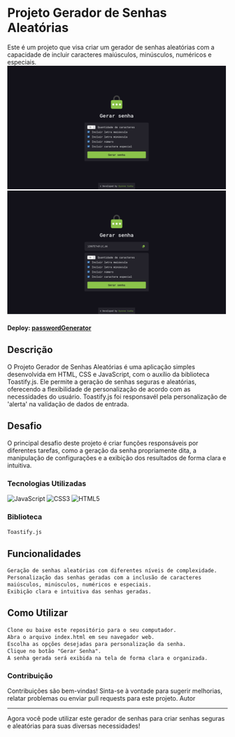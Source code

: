 # Projeto Gerador de Senhas Aleatórias
Este é um projeto que visa criar um gerador de senhas aleatórias com a capacidade de incluir caracteres maiúsculos, minúsculos, numéricos e especiais.
<br/>
<img src="https://github.com/dyonneEberty/passwordGenerator/blob/main/src/images/screenshot1.png?raw=true" style="width: 500px" />
<img src="https://github.com/dyonneEberty/passwordGenerator/blob/main/src/images/screenshot2.png?raw=true" style="width: 500px" />
#### Deploy: [passwordGenerator](https://jogo-do-numero-secreto-ashen-ten.vercel.app/)

## Descrição
O Projeto Gerador de Senhas Aleatórias é uma aplicação simples desenvolvida em HTML, CSS e JavaScript, com o auxílio da biblioteca Toastify.js. Ele permite a geração de senhas seguras e aleatórias, oferecendo a flexibilidade de personalização de acordo com as necessidades do usuário. Toastify.js foi responsavél pela personalização de 'alerta' na validação de dados de entrada.

## Desafio
O principal desafio deste projeto é criar funções responsáveis por diferentes tarefas, como a geração da senha propriamente dita, a manipulação de configurações e a exibição dos resultados de forma clara e intuitiva.

### Tecnologias Utilizadas

![JavaScript](https://img.shields.io/badge/javascript-%23323330.svg?style=for-the-badge&logo=javascript&logoColor=%23F7DF1E) ![CSS3](https://img.shields.io/badge/css3-%231572B6.svg?style=for-the-badge&logo=css3&logoColor=white) ![HTML5](https://img.shields.io/badge/html5-%23E34F26.svg?style=for-the-badge&logo=html5&logoColor=white)

### Biblioteca

    Toastify.js

## Funcionalidades

    Geração de senhas aleatórias com diferentes níveis de complexidade.
    Personalização das senhas geradas com a inclusão de caracteres maiúsculos, minúsculos, numéricos e especiais.
    Exibição clara e intuitiva das senhas geradas.

## Como Utilizar

    Clone ou baixe este repositório para o seu computador.
    Abra o arquivo index.html em seu navegador web.
    Escolha as opções desejadas para personalização da senha.
    Clique no botão "Gerar Senha".
    A senha gerada será exibida na tela de forma clara e organizada.

### Contribuição
Contribuições são bem-vindas! Sinta-se à vontade para sugerir melhorias, relatar problemas ou enviar pull requests para este projeto.
Autor


<hr>

Agora você pode utilizar este gerador de senhas para criar senhas seguras e aleatórias para suas diversas necessidades!
